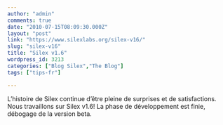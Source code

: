 ```yaml
---
author: "admin"
comments: true
date: "2010-07-15T08:09:30.000Z"
layout: "post"
link: "https://www.silexlabs.org/silex-v16/"
slug: "silex-v16"
title: "Silex v1.6"
wordpress_id: 3213
categories: ["Blog Silex","The Blog"]
tags: ["tips-fr"]

---
```

L’histoire de Silex continue d’être pleine de surprises et de satisfactions. Nous travaillons sur Silex v1.6! La phase de développement est finie, débogage de la version beta.

